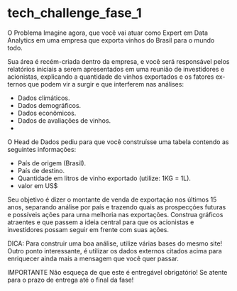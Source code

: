 # tech_challenge_fase_1

O Problema
Imagine agora, que você vai atuar como Expert em Data Analytics em uma empresa que exporta vinhos do Brasil para o mundo todo.

Sua área é recém-criada dentro da empresa, e você será responsável pelos relatórios iniciais a 
serem apresentados em uma reunião de investidores e acionistas, explicando a quantidade de vinhos 
exportados e os fatores ex- ternos que podem vir a surgir e que interferem nas análises:

- Dados climáticos.
- Dados demográficos.
- Dados econômicos.
- Dados de avaliações de vinhos.
- 
O Head de Dados pediu para que você construísse uma tabela contendo as seguintes informações:

- País de origem (Brasil).
- País de destino.
- Quantidade em litros de vinho exportado (utilize: 1KG = 1L).
- valor em US$

Seu objetivo é dizer o montante de venda de exportaçáo nos últimos 15 anos, separando análise 
por país e trazendo quais as prospecçóes futuras e possíveis ações para urna melhoria nas exportações.
Construa gráficos atraentes e que passem a ideia central para que os acionistas e investidores possam 
seguir em frente com suas ações.

  DICA: Para construir uma boa análise, utilize várias bases do mesmo site! Outro ponto interessante,
  é utilizar os dados externos citados acima para enriquecer ainda mais a mensagem que você quer passar.

IMPORTANTE
Não esqueça de que este é entregável obrigatório! Se atente para o prazo de entrega até o final da fase!
